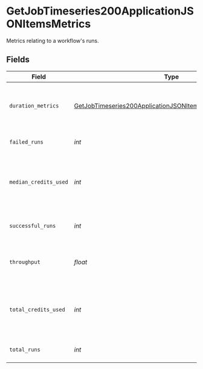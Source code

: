 # GetJobTimeseries200ApplicationJSONItemsMetrics

Metrics relating to a workflow's runs.


## Fields

| Field                                                                                                                                                     | Type                                                                                                                                                      | Required                                                                                                                                                  | Description                                                                                                                                               |
| --------------------------------------------------------------------------------------------------------------------------------------------------------- | --------------------------------------------------------------------------------------------------------------------------------------------------------- | --------------------------------------------------------------------------------------------------------------------------------------------------------- | --------------------------------------------------------------------------------------------------------------------------------------------------------- |
| `duration_metrics`                                                                                                                                        | [GetJobTimeseries200ApplicationJSONItemsMetricsDurationMetrics](../../models/operations/getjobtimeseries200applicationjsonitemsmetricsdurationmetrics.md) | :heavy_check_mark:                                                                                                                                        | Metrics relating to the duration of runs for a workflow.                                                                                                  |
| `failed_runs`                                                                                                                                             | *int*                                                                                                                                                     | :heavy_check_mark:                                                                                                                                        | The number of failed runs.                                                                                                                                |
| `median_credits_used`                                                                                                                                     | *int*                                                                                                                                                     | :heavy_check_mark:                                                                                                                                        | The median credits consumed over the current timeseries interval.                                                                                         |
| `successful_runs`                                                                                                                                         | *int*                                                                                                                                                     | :heavy_check_mark:                                                                                                                                        | The number of successful runs.                                                                                                                            |
| `throughput`                                                                                                                                              | *float*                                                                                                                                                   | :heavy_check_mark:                                                                                                                                        | The average number of runs per day.                                                                                                                       |
| `total_credits_used`                                                                                                                                      | *int*                                                                                                                                                     | :heavy_check_mark:                                                                                                                                        | The total credits consumed over the current timeseries interval.                                                                                          |
| `total_runs`                                                                                                                                              | *int*                                                                                                                                                     | :heavy_check_mark:                                                                                                                                        | The total number of runs.                                                                                                                                 |